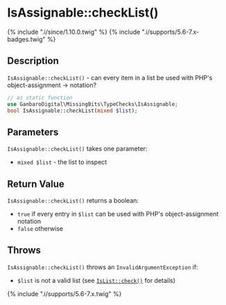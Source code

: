 # IsAssignable::checkList()

{% include ".i/since/1.10.0.twig" %}
{% include ".i/supports/5.6-7.x-badges.twig" %}

## Description

`IsAssignable::checkList()` - can every item in a list be used with PHP's object-assignment -> notation?

```php
// as static function
use GanbaroDigital\MissingBits\TypeChecks\IsAssignable;
bool IsAssignable::checkList(mixed $list);
```

## Parameters

`IsAssignable::checkList()` takes one parameter:

* `mixed $list` - the list to inspect

## Return Value

`IsAssignable::checkList()` returns a boolean:

* `true` if every entry in `$list` can be used with PHP's object-assignment notation
* `false` otherwise

## Throws

`IsAssignable::checkList()` throws an `InvalidArgumentException` if:

* `$list` is not a valid list (see [`IsList::check()`](IsList.check.html) for details)

{% include ".i/supports/5.6-7.x.twig" %}
